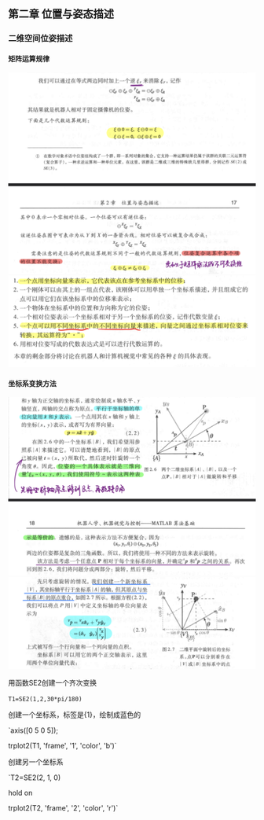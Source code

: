 ## 第二章 位置与姿态描述
### 二维空间位姿描述
#### 矩阵运算规律

![矩阵运算规律](https://github.com/Richard17425/FOCUS-Tasks/blob/main/Robotics%E5%AD%A6%E4%B9%A0%E7%AC%94%E8%AE%B0/pictures/%E7%9F%A9%E9%98%B5%E8%BF%90%E7%AE%97%E8%A7%84%E5%BE%8B.png)
![](https://github.com/Richard17425/FOCUS-Tasks/blob/main/Robotics%E5%AD%A6%E4%B9%A0%E7%AC%94%E8%AE%B0/pictures/%E4%BD%8D%E5%A7%BF%E8%BF%90%E7%AE%97.png)

#### 坐标系变换方法

![坐标系变换方法](https://github.com/Richard17425/FOCUS-Tasks/blob/main/Robotics%E5%AD%A6%E4%B9%A0%E7%AC%94%E8%AE%B0/pictures/%E5%9D%90%E6%A0%87%E7%B3%BB1.png)
![坐标系变换方法Pro](https://github.com/Richard17425/FOCUS-Tasks/blob/main/Robotics%E5%AD%A6%E4%B9%A0%E7%AC%94%E8%AE%B0/pictures/%E5%9D%90%E6%A0%87%E7%B3%BB2.png)

用函数SE2创建一个齐次变换

`T1=SE2(1,2,30*pi/180)`

创建一个坐标系，标签是{1}，绘制成蓝色的

`axis([0 5 0 5]);

trplot2(T1, 'frame', '1', 'color', 'b')`

创建另一个坐标系

`T2=SE2(2, 1, 0)

hold on

trplot2(T2, 'frame', '2', 'color', 'r')`

